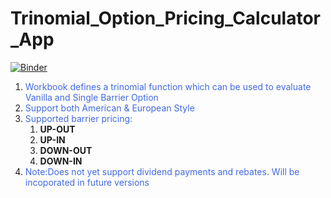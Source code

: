 # Trinomial_Option_Pricing_Calculator_App
[![Binder](https://mybinder.org/badge_logo.svg)](https://hub.gke2.mybinder.org/user/shiladitya146-t-_calculator_app-adp4hjox/voila/render/Trinomial_Tree_Option_Pricing.ipynb)
1. <font color=royalblue>Workbook defines a trinomial function which can be used  to evaluate Vanilla and Single Barrier Option</font>
2. <font color=royalblue>Support both American & European Style</font>
3. <font color=royalblue>Supported barrier pricing:</font>
    1. **UP-OUT**
    2. **UP-IN**
    3. **DOWN-OUT**
    4. **DOWN-IN**
4. <font color=royalblue>Note:Does not yet support dividend payments and rebates. Will be incoporated in future versions</font>

